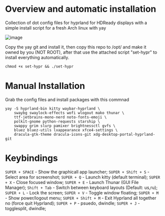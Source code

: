 # Overview and automatic installation
Collection of dot config files for hyprland for HDReady displays with a simple install script for a fresh Arch linux with yay

![image](https://user-images.githubusercontent.com/122752743/229296919-466b6798-0ada-4070-b15a-749712dc1add.png)



Copy the yay git and install it, then copy this repo to /opt/ and make it owned by you (NOT ROOT), after that use the attached script "set-hypr" to install everything automatically.

```
chmod +x set-hypr && ./set-hypr
```

# Manual Installation
Grab the config files and install packages with this commnad
```
yay -S hyprland-bin kitty waybar-hyprland \
    swaybg swaylock-effects wofi wlogout mako thunar \
    ttf-jetbrains-mono-nerd noto-fonts-emoji \
    polkit-gnome python-requests starship \
    swappy grim slurp pamixer brightnessctl gvfs \
    bluez bluez-utils lxappearance xfce4-settings \
    dracula-gtk-theme dracula-icons-git xdg-desktop-portal-hyprland-git
```

# Keybindings

```SUPER + SPACE``` - Show the graphicall app launcher; 
```SUPER + Shift + S``` - Select area for screenshot; 
```SUPER + Q``` - Launch kitty (default terminal); 
```SUPER + X``` - Close focused window; 
```SUPER + E``` - Launch Thunar (GUI File Manager); 
```Shift + Tab``` - Switch between keyboard layouts (Default: us,ru); 
```SUPER + L``` - Lock the screen; 
```SUPER + V``` - Toggle window floating; 
```SUPER + M``` - Show power/logout menu; 
```SUPER + Shift + M``` - Exit Hyprland all together no (force quit Hyprland); 
```SUPER + P``` - psuedo, dwindle; 
```SUPER + J``` - togglesplit, dwindle; 
